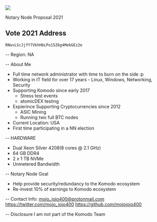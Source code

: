 ![](https://i.ibb.co/1JT7XfL/mojo.png)

Notary Node Proposal 2021

## Vote 2021 Address ##
```
RNovLScJjfY7VkhHbLPo15Z6g4MekGEz2e
```

-- Region: NA

-- About Me
- Full time network administrator with time to burn on the side :p
- Working in IT field for over 17 years - Linux, Windows, Networking, Security
- Supporting Komodo since early 2017
	- Stress test events
	- atomicDEX testing
- Expierince Supporting Cryptocurrencies since 2012
	- ASIC Mining
	- Running two full BTC nodes
- Current Location: USA
- First time participating in a NN election


-- HARDWARE
- Dual Xeon Silver 4208(8 cores @ 2.1 GHz)
- 64 GB DDR4
- 2 x 1 TB NVMe
- Unmetered Bandwidth

-- Notary Node Goal
- Help provide security/redundancy to the Komodo ecosystem
- Re-invest 10% of earnings to Komodo ecosystem

-- Contact Info:
mojo_jojo400@protonmail.com
https://twitter.com/mojo_jojo400
https://github.com/mojojojo400

-- Disclosure
I am not part of the Komodo Team